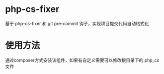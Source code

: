 # php-cs-fixer

基于 php-cs-fixer 和 git pre-commit 钩子，实现项目提交代码自动格式化

# 使用方法

通过composer方式安装该组件，如果有自定义需要可以修改根目录下的.php_cs文件
